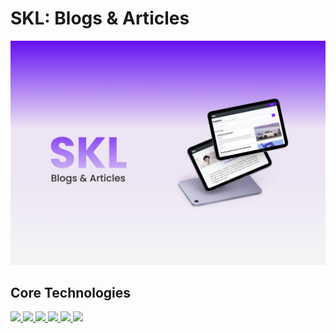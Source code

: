 # SKL: Blogs & Articles
<img src="SKL proj.png">

## Core Technologies
<a href="" > <img src="https://img.shields.io/badge/PHP-777BB4?style=for-the-badge&logo=php&logoColor=white"> </a><a href="" > <img src="https://img.shields.io/badge/Bootstrap-7952B3?style=for-the-badge&logo=bootstrap&logoColor=white"></a><a href="" > <img src="https://img.shields.io/badge/MySql-4479A1?style=for-the-badge&logo=mysql&logoColor=white"></a><a href="" > <img src="https://img.shields.io/badge/Javascript-F7DF1E?style=for-the-badge&logo=javascript&logoColor=black"></a><a href="" > <img src="https://img.shields.io/badge/HTML-E34F26?style=for-the-badge&logo=html5&logoColor=white"></a><a href="" > <img src="https://img.shields.io/badge/CSS-1572B6?style=for-the-badge&logo=css3&logoColor=white"></a>

